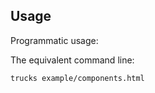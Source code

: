 ## Usage

Programmatic usage:

<? @source {javascript=s/(\.\.\/)+lib\/index/trucks/gm} usage.js ?>

The equivalent command line:

```shell
trucks example/components.html
```
